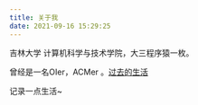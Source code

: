 ```yaml
---
title: 关于我
date: 2021-09-16 15:29:25
---
```




吉林大学 计算机科学与技术学院，大三程序猿一枚。

曾经是一名OIer，ACMer 。[过去的生活](http://superbia.cn)



记录一点生活~


